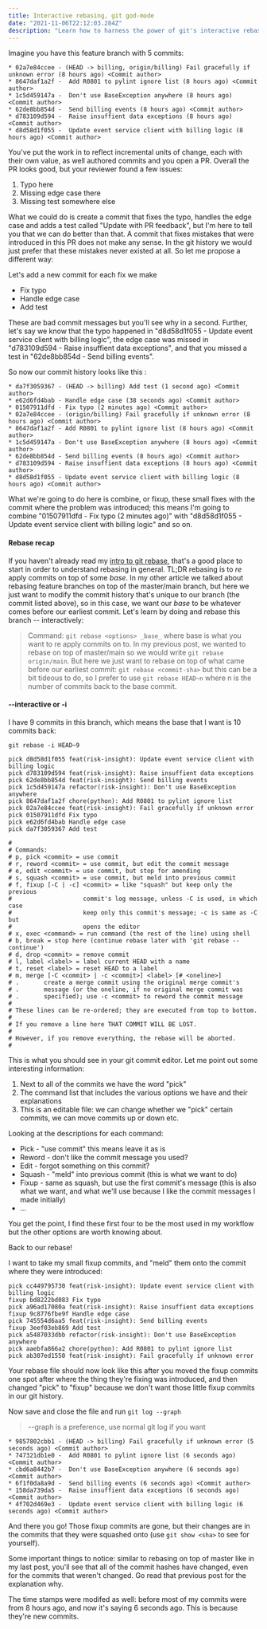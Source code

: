```yaml
---
title: Interactive rebasing, git god-mode
date: "2021-11-06T22:12:03.284Z"
description: "Learn how to harness the power of git's interactive rebase, a command that let's you alter the commit history with full control"
---
```


Imagine you have this feature branch with 5 commits:


``` text
* 02a7e84ccee - (HEAD -> billing, origin/billing) Fail gracefully if unknown error (8 hours ago) <Commit author>
* 8647daf1a2f -  Add R0801 to pylint ignore list (8 hours ago) <Commit author>
* 1c5d459147a -  Don't use BaseException anywhere (8 hours ago) <Commit author>
* 62de8bb854d -  Send billing events (8 hours ago) <Commit author>
* d783109d594 -  Raise insuffient data exceptions (8 hours ago) <Commit author>
* d8d58d1f055 -  Update event service client with billing logic (8 hours ago) <Commit author>
```

You've put the work in to reflect incremental units of change, each with their own value, as well authored commits and you open a PR. Overall the PR looks good, but your reviewer found a few issues:

1. Typo here
2. Missing edge case there
3. Missing test somewhere else

What we could do is create a commit that fixes the typo, handles the edge case and adds a test called "Update with PR feedback", but I'm here to tell you that we can do better than that. A commit that fixes mistakes that were introduced in this PR does not make any sense. In the git history we would just prefer that these mistakes never existed at all. So let me propose a different way:

Let's add a new commit for each fix we make
* Fix typo
* Handle edge case
* Add test

These are bad commit messages but you'll see why in a second. Further, let's say we know that the typo happened in  "d8d58d1f055 -  Update event service client with billing logic", the edge case was missed in "d783109d594 -  Raise insuffient data exceptions", and that you missed a test in "62de8bb854d -  Send billing events".

So now our commit history looks like this :

``` text
* da7f3059367 - (HEAD -> billing) Add test (1 second ago) <Commit author>
* e62d6fd4bab - Handle edge case (38 seconds ago) <Commit author>
* 01507911dfd - Fix typo (2 minutes ago) <Commit author>
* 02a7e84ccee - (origin/billing) Fail gracefully if unknown error (8 hours ago) <Commit author>
* 8647daf1a2f - Add R0801 to pylint ignore list (8 hours ago) <Commit author>
* 1c5d459147a - Don't use BaseException anywhere (8 hours ago) <Commit author>
* 62de8bb854d - Send billing events (8 hours ago) <Commit author>
* d783109d594 - Raise insuffient data exceptions (8 hours ago) <Commit author>
* d8d58d1f055 - Update event service client with billing logic (8 hours ago) <Commit author>
```

What we're going to do here is combine, or fixup, these small fixes with the commit where the problem was introduced; this means I'm going to combine  "01507911dfd - Fix typo (2 minutes ago)" with "d8d58d1f055 -  Update event service client with billing logic" and so on.

#### Rebase recap

If you haven't already read my [intro to git rebase](/git-rebase), that's a good place to start in order to understand rebasing in general. TL;DR rebasing is to _re_ apply commits on top of some _base_. In my other article we talked about rebasing feature branches on top of the master/main branch, but here we just want to modify the commit history that's unique to our branch (the commit listed above), so in this case, we want our _base_ to be whatever comes before our earliest commit. Let's learn by doing and rebase this branch -- interactively:

> Command: `git rebase <options> _base_` where base is what you want to re apply commits on to. In my previous post, we wanted to rebase on top of master/main so we would write `git rebase origin/main`. But here we just want to rebase on top of what came before our earliest commit: `git rebase <commit-sha>` but this can be a bit tideous to do, so I prefer to use `git rebase HEAD~n` where n is the number of commits back to the base commit.

#### --interactive or -i

I have 9 commits in this branch, which means the base that I want is 10 commits back:

`git rebase -i HEAD~9`

``` text
pick d8d58d1f055 feat(risk-insight): Update event service client with billing logic
pick d783109d594 feat(risk-insight): Raise insuffient data exceptions
pick 62de8bb854d feat(risk-insight): Send billing events
pick 1c5d459147a refactor(risk-insight): Don't use BaseException anywhere
pick 8647daf1a2f chore(python): Add R0801 to pylint ignore list
pick 02a7e84ccee feat(risk-insight): Fail gracefully if unknown error
pick 01507911dfd Fix typo
pick e62d6fd4bab Handle edge case
pick da7f3059367 Add test

#
# Commands:
# p, pick <commit> = use commit
# r, reword <commit> = use commit, but edit the commit message
# e, edit <commit> = use commit, but stop for amending
# s, squash <commit> = use commit, but meld into previous commit
# f, fixup [-C | -c] <commit> = like "squash" but keep only the previous
#                    commit's log message, unless -C is used, in which case
#                    keep only this commit's message; -c is same as -C but
#                    opens the editor
# x, exec <command> = run command (the rest of the line) using shell
# b, break = stop here (continue rebase later with 'git rebase --continue')
# d, drop <commit> = remove commit
# l, label <label> = label current HEAD with a name
# t, reset <label> = reset HEAD to a label
# m, merge [-C <commit> | -c <commit>] <label> [# <oneline>]
# .       create a merge commit using the original merge commit's
# .       message (or the oneline, if no original merge commit was
# .       specified); use -c <commit> to reword the commit message
#
# These lines can be re-ordered; they are executed from top to bottom.
#
# If you remove a line here THAT COMMIT WILL BE LOST.
#
# However, if you remove everything, the rebase will be aborted.
#

```

This is what you should see in your git commit editor. Let me point out some interesting information:

1. Next to all of the commits we have the word "pick"
2. The command list that includes the various options we have and their explanations
3. This is an editable file: we can change whether we "pick" certain commits, we can move commits up or down etc.

Looking at the descriptions for each command:

* Pick - "use commit" this means leave it as is
* Reword - don't like the commit message you used?
* Edit - forgot something on this commit?
* Squash - "meld" into previous commit (this is what we want to do)
* Fixup - same as squash, but use the first commit's message (this is also what we want, and what we'll use because I like the commit messages I made initially)
* ...

You get the point, I find these first four to be the most used in my workflow but the other options are worth knowing about.

Back to our rebase!

I want to take my small fixup commits, and "meld" them onto the commit where they were introduced:

``` text
pick cc449795730 feat(risk-insight): Update event service client with billing logic
fixup bd8222bd083 Fix typo
pick a96ad17080a feat(risk-insight): Raise insuffient data exceptions
fixup 9c8776fbe9f Handle edge case
pick 745554d6aa5 feat(risk-insight): Send billing events
fixup 3eef03eb869 Add test
pick a5487033dbb refactor(risk-insight): Don't use BaseException anywhere
pick aaebfa866a2 chore(python): Add R0801 to pylint ignore list
pick ab307ed1550 feat(risk-insight): Fail gracefully if unknown error
```

Your rebase file should now look like this after you moved the fixup commits one spot after where the thing they're fixing was introduced, and then changed "pick" to "fixup" because we don't want those little fixup commits in our git history.

Now save and close the file and run `git log --graph`

> --graph is a preference, use normal git log if you want

``` text
* 9857802cbb1 - (HEAD -> billing) Fail gracefully if unknown error (5 seconds ago) <Commit author>
* 747321db1e0 -  Add R0801 to pylint ignore list (6 seconds ago) <Commit author>
* cbd6a8442b7 -  Don't use BaseException anywhere (6 seconds ago) <Commit author>
* 6f1f0da8a9d -  Send billing events (6 seconds ago) <Commit author>
* 158da739da5 -  Raise insuffient data exceptions (6 seconds ago) <Commit author>
* 4f702d469e3 -  Update event service client with billing logic (6 seconds ago) <Commit author>
```

And there you go! Those fixup commits are gone, but their changes are in the commits that they were squashed onto (use `git show <sha>` to see for yourself).

Some important things to notice: similar to rebasing on top of master like in my last post, you'll see that all of the commit hashes have changed, even for the commits that weren't changed. Go read that previous post for the explanation why.

The time stamps were modifed as well: before most of my commits were from 8 hours ago, and now it's saying 6 seconds ago. This is because they're new commits.
